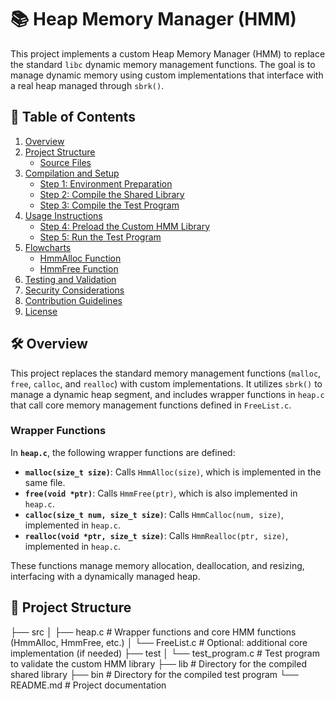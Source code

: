 # 📚 Heap Memory Manager (HMM)

This project implements a custom Heap Memory Manager (HMM) to replace the standard `libc` dynamic memory management functions. The goal is to manage dynamic memory using custom implementations that interface with a real heap managed through `sbrk()`.

## 📑 Table of Contents

1. [Overview](#overview)
2. [Project Structure](#project-structure)
   - [Source Files](#source-files)
3. [Compilation and Setup](#compilation-and-setup)
   - [Step 1: Environment Preparation](#step-1-environment-preparation)
   - [Step 2: Compile the Shared Library](#step-2-compile-the-shared-library)
   - [Step 3: Compile the Test Program](#step-3-compile-the-test-program)
4. [Usage Instructions](#usage-instructions)
   - [Step 4: Preload the Custom HMM Library](#step-4-preload-the-custom-hmm-library)
   - [Step 5: Run the Test Program](#step-5-run-the-test-program)
5. [Flowcharts](#flowcharts)
   - [HmmAlloc Function](#hmmalloc-function)
   - [HmmFree Function](#hmmfree-function)
6. [Testing and Validation](#testing-and-validation)
7. [Security Considerations](#security-considerations)
8. [Contribution Guidelines](#contribution-guidelines)
9. [License](#license)

## 🛠️ Overview

This project replaces the standard memory management functions (`malloc`, `free`, `calloc`, and `realloc`) with custom implementations. It utilizes `sbrk()` to manage a dynamic heap segment, and includes wrapper functions in `heap.c` that call core memory management functions defined in `FreeList.c`.

### Wrapper Functions

In **`heap.c`**, the following wrapper functions are defined:
- **`malloc(size_t size)`**: Calls `HmmAlloc(size)`, which is implemented in the same file.
- **`free(void *ptr)`**: Calls `HmmFree(ptr)`, which is also implemented in `heap.c`.
- **`calloc(size_t num, size_t size)`**: Calls `HmmCalloc(num, size)`, implemented in `heap.c`.
- **`realloc(void *ptr, size_t size)`**: Calls `HmmRealloc(ptr, size)`, implemented in `heap.c`.

These functions manage memory allocation, deallocation, and resizing, interfacing with a dynamically managed heap.

## 📁 Project Structure
 ├── src │ ├── heap.c # Wrapper functions and core HMM functions (HmmAlloc, HmmFree, etc.) │ └── FreeList.c # Optional: additional core implementation (if needed) ├── test │ └── test_program.c # Test program to validate the custom HMM library ├── lib # Directory for the compiled shared library ├── bin # Directory for the compiled test program └── README.md # Project documentation

